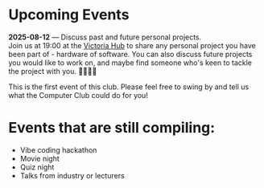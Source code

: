 # Upcoming Events

**2025-08-12** — Discuss past and future personal projects.  
Join us at 19:00 at the [Victoria Hub](https://maps.app.goo.gl/BH77VmJLkfFG1Bjo9)
to share any personal project you have been part of - hardware of software. You
can also discuss future projects you would like to work on, and maybe find
someone who's keen to tackle the project with you. 👩‍💻🧑‍💻

This is the first event of this club. Please feel free to swing by and tell us
what the Computer Club could do for you!

# Events that are still compiling:

- Vibe coding hackathon
- Movie night
- Quiz night
- Talks from industry or lecturers
